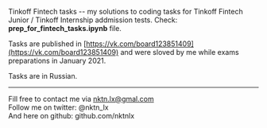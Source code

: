 Tinkoff Fintech tasks -- my solutions to coding tasks for Tinkoff Fintech Junior / Tinkoff Internship addmission tests. Check: **prep_for_fintech_tasks.ipynb** file.   

Tasks are published in [https://vk.com/board123851409](https://vk.com/board123851409) and were sloved by me while exams preparations in January 2021.  

Tasks are in Russian.  


--------------------------------------------
Fill free to contact me via nktn.lx@gmal.com  
Follow me on twitter: @nktn_lx  
And here on github: github.com/nktnlx  